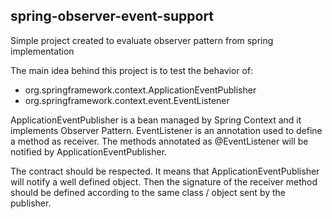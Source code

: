 ## spring-observer-event-support
Simple project created to evaluate observer pattern from spring implementation

The main idea behind this project is to test the behavior of:
- org.springframework.context.ApplicationEventPublisher
- org.springframework.context.event.EventListener

ApplicationEventPublisher is a bean managed by Spring Context and it implements Observer Pattern.
EventListener is an annotation used to define a method as receiver. The methods annotated as @EventListener will be notified by ApplicationEventPublisher.

The contract should be respected. It means that ApplicationEventPublisher will notify a well defined object. Then the signature of the receiver method should be defined according to the same class / object sent by the publisher.
